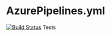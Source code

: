# AzurePipelines.yml
[![Build Status](https://dev.azure.com/chandasingh466/Practice/_apis/build/status/chandainfy.AzurePipelines.yml?branchName=master)](https://dev.azure.com/chandasingh466/Practice/_build/latest?definitionId=1&branchName=master)
Tests
